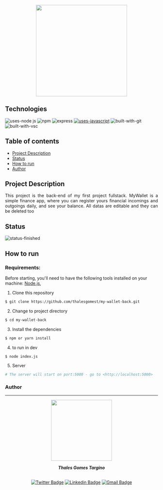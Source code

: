 <p align="center">
<img width=300px src="https://user-images.githubusercontent.com/97575616/168936362-9dbafa7e-bbc5-4ffe-a00b-79c6cc86e990.png" >
</p>

## Technologies
![uses-node js](https://img.shields.io/badge/Node.js-43853D?style=for-the-badge&logo=node.js&logoColor=white)
![npm](https://img.shields.io/badge/npm-D12228?style=for-the-badge&logo=npm)
![express](https://img.shields.io/badge/Express-000000?style=for-the-badge&logo=express&logoColor=white)
[![uses-javascript](https://img.shields.io/badge/JavaScript-F7DF1E?style=for-the-badge&logo=javascript&logoColor=black)](https://www.javascript.com)
![built-with-git](https://img.shields.io/badge/Git-E34F26?style=for-the-badge&logo=git&logoColor=white)
![built-with-vsc](https://img.shields.io/badge/VISUAL%20STUDIO%20CODE-blue?style=for-the-badge&logo=visualstudiocode)



## Table of contents
* [Project Description](#project-description)
* [Status](#status)
* [How to run](#how-to-run)
* [Author](#author)


## Project Description
<p align="justify">This project is the back-end of my first project fullstack. MyWallet is a simple finance app, where you can register yours financial incomings and outgoings daily, 
and see your balance. All datas are editable and they can be deleted too</p>

## Status
![status-finished](https://user-images.githubusercontent.com/97575616/152926720-d042178b-24c0-4d6b-94fb-0ccbd3c082cc.svg)
<!-- ![status-in-progress](https://user-images.githubusercontent.com/97575616/153774620-d6a0a615-9d38-4402-ae72-20c52f8bbd5c.svg) -->

## How to run

### Requirements:

Before starting, you'll need to have the following tools installed on your machine: [Node.js](https://nodejs.org/en/),


1. Clone this repository
```bash
$ git clone https://github.com/thalesgomest/my-wallet-back.git
```
2. Change to project directory
```bash
$ cd my-wallet-back
```
3. Install the dependencies
```bash
$ npm or yarn install
```
4. to run in dev
```bash
$ node index.js
```
5. Server
```bash
# The server will start on port:5000 - go to <http://localhost:5000>
```


### Author
---
<div align="center">
<img width= 200px src="https://user-images.githubusercontent.com/97575616/157583676-812b2612-a644-4c18-be9c-61f633406f50.png" alt=""/>
  <p> <i><b>Thales Gomes Targino</i></b> </p>

<br /> [![Twitter Badge](https://img.shields.io/badge/-@thales_targino-1ca0f1?style=flat-square&labelColor=1ca0f1&logo=twitter&logoColor=white&link=https://twitter.com/thales_targino)](https://twitter.com/thales_targino) [![Linkedin Badge](https://img.shields.io/badge/-thalesgomest-blue?style=flat-square&logo=Linkedin&logoColor=white&link=https://www.linkedin.com/in/thales-gomes-targino/)](https://www.linkedin.com/in/thales-gomes-targino/) 
[![Gmail Badge](https://img.shields.io/badge/-thalestargino@gmail.com-c14438?style=flat-square&logo=Gmail&logoColor=white&link=mailto:thalestargino@gmail.com)](mailto:thalestargino@gmail.com)
  
</div>
